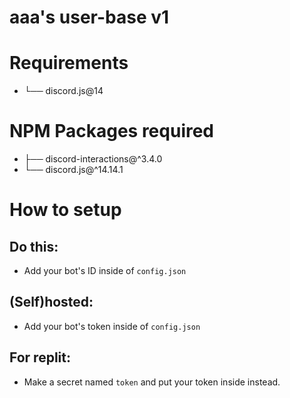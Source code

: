 # aaa's user-base v1

# Requirements
- └── discord.js@14

# NPM Packages required
- ├── discord-interactions@^3.4.0
- └── discord.js@^14.14.1

# How to setup
## Do this:
- Add your bot's ID inside of `config.json`
## (Self)hosted:
- Add your bot's token inside of `config.json`
## For replit:
- Make a secret named `token` and put your token inside instead.
